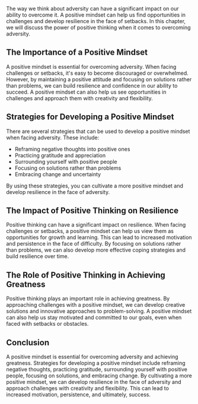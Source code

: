 
The way we think about adversity can have a significant impact on our ability to overcome it. A positive mindset can help us find opportunities in challenges and develop resilience in the face of setbacks. In this chapter, we will discuss the power of positive thinking when it comes to overcoming adversity.

The Importance of a Positive Mindset
------------------------------------

A positive mindset is essential for overcoming adversity. When facing challenges or setbacks, it's easy to become discouraged or overwhelmed. However, by maintaining a positive attitude and focusing on solutions rather than problems, we can build resilience and confidence in our ability to succeed. A positive mindset can also help us see opportunities in challenges and approach them with creativity and flexibility.

Strategies for Developing a Positive Mindset
--------------------------------------------

There are several strategies that can be used to develop a positive mindset when facing adversity. These include:

* Reframing negative thoughts into positive ones
* Practicing gratitude and appreciation
* Surrounding yourself with positive people
* Focusing on solutions rather than problems
* Embracing change and uncertainty

By using these strategies, you can cultivate a more positive mindset and develop resilience in the face of adversity.

The Impact of Positive Thinking on Resilience
---------------------------------------------

Positive thinking can have a significant impact on resilience. When facing challenges or setbacks, a positive mindset can help us view them as opportunities for growth and learning. This can lead to increased motivation and persistence in the face of difficulty. By focusing on solutions rather than problems, we can also develop more effective coping strategies and build resilience over time.

The Role of Positive Thinking in Achieving Greatness
----------------------------------------------------

Positive thinking plays an important role in achieving greatness. By approaching challenges with a positive mindset, we can develop creative solutions and innovative approaches to problem-solving. A positive mindset can also help us stay motivated and committed to our goals, even when faced with setbacks or obstacles.

Conclusion
----------

A positive mindset is essential for overcoming adversity and achieving greatness. Strategies for developing a positive mindset include reframing negative thoughts, practicing gratitude, surrounding yourself with positive people, focusing on solutions, and embracing change. By cultivating a more positive mindset, we can develop resilience in the face of adversity and approach challenges with creativity and flexibility. This can lead to increased motivation, persistence, and ultimately, success.
